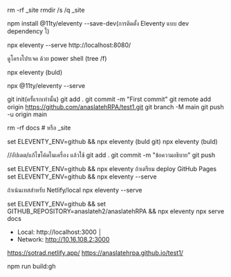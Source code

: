 rm -rf _site
rmdir /s /q _site


npm install @11ty/eleventy --save-dev(การติดตั้ง Eleventy แบบ dev dependency ใ)

npx eleventy --serve
http://localhost:8080/


ดูโครงโปรเจค ด้วย power shell (tree /f)


npx eleventy (buld)

npx @11ty/eleventy --serve



git init(ครั้แรกเท่านั้น)
git add .
git commit -m "First commit"
git remote add origin https://github.com/anaslatehRPA/test1.git
git branch -M main
git push -u origin main


rm -rf docs     # หรือ _site

set ELEVENTY_ENV=github && npx eleventy  (buld git)
npx eleventy  (buld)


//อัปเดต/แก้ไขโค้ดในเครื่อง แล้วใช้
git add .
git commit -m "ข้อความอธิบาย"
git push

set ELEVENTY_ENV=github && npx eleventy
ถ้าเตรียม deploy GitHub Pages
set ELEVENTY_ENV=github && npx eleventy --serve

ถ้าเน้นเทสสำหรับ Netlify/local
npx eleventy --serve

set ELEVENTY_ENV=github && set GITHUB_REPOSITORY=anaslateh2/anaslatehRPA && npx eleventy
npx serve docs
   - Local:    http://localhost:3000     │
   - Network:  http://10.16.108.2:3000 

https://sotrad.netlify.app/
https://anaslatehrpa.github.io/test1/


npm run build:gh